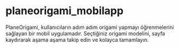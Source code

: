 # planeorigami_mobilapp
PlaneOrigami, kullanıcıların adım adım origami yapmayı öğrenmelerini sağlayan bir mobil uygulamadır. Seçtiğiniz origami modelini, sayfa kaydırarak aşama aşama takip edin ve kolayca tamamlayın.
